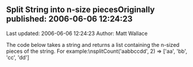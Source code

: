 ## Split String into n-size piecesOriginally published: 2006-06-06 12:24:23 
Last updated: 2006-06-06 12:24:23 
Author: Matt Wallace 
 
The code below takes a string and returns a list containing the n-sized pieces of the string.  For example:\nsplitCount('aabbccdd', 2) => ['aa', 'bb', 'cc', 'dd']